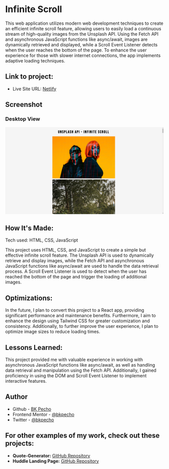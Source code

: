 # Infinite Scroll
This web application utilizes modern web development techniques to create an efficient infinite scroll feature, allowing users to easily load a continuous stream of high-quality images from the Unsplash API. Using the Fetch API and asynchronous JavaScript functions like async/await, images are dynamically retrieved and displayed, while a Scroll Event Listener detects when the user reaches the bottom of the page. To enhance the user experience for those with slower internet connections, the app implements adaptive loading techniques.

## Link to project:

- Live Site URL: [Netlify](https://bk-infinite-scroll.netlify.app/)

<!-- Screenshot of the quote generator -->
## Screenshot

### Desktop View

![](/src/images/desktop-view.png)

## How It's Made:
Tech used: HTML, CSS, JavaScript

This project uses HTML, CSS, and JavaScript to create a simple but effective infinite scroll feature. The Unsplash API is used to dynamically retrieve and display images, while the Fetch API and asynchronous JavaScript functions like async/await are used to handle the data retrieval process. A Scroll Event Listener is used to detect when the user has reached the bottom of the page and trigger the loading of additional images.

## Optimizations:
In the future, I plan to convert this project to a React app, providing significant performance and maintenance benefits. Furthermore, I aim to enhance the design using Tailwind CSS for greater customization and consistency. Additionally, to further improve the user experience, I plan to optimize image sizes to reduce loading times.

## Lessons Learned:
This project provided me with valuable experience in working with asynchronous JavaScript functions like async/await, as well as handling data retrieval and manipulation using the Fetch API. Additionally, I gained proficiency in using the DOM and Scroll Event Listener to implement interactive features.

## Author

- Github - [BK Pecho](https://www.github.com/bkpecho)
- Frontend Mentor - [@bkpecho](https://www.frontendmentor.io/profile/bkpecho)
- Twitter - [@bkpecho](https://www.twitter.com/bkpecho)

## For other examples of my work, check out these projects:

- **Quote-Generator:** [GitHub Repository](https://github.com/bkpecho/quote-generator)
- **Huddle Landing Page:** [GitHub Repository](https://github.com/bkpecho/huddle-landing-page)
